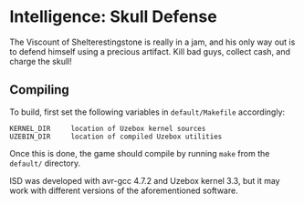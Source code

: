 Intelligence: Skull Defense
===========================

The Viscount of Shelterestingstone is really in a jam, and his only way out is
to defend himself using a precious artifact.  Kill bad guys, collect cash, and
charge the skull!

Compiling
---------

To build, first set the following variables in `default/Makefile` accordingly:

    KERNEL_DIR     location of Uzebox kernel sources
    UZEBIN_DIR     location of compiled Uzebox utilities

Once this is done, the game should compile by running `make` from the
`default/` directory.

ISD was developed with avr-gcc 4.7.2 and Uzebox kernel 3.3, but it may work
with different versions of the aforementioned software.
